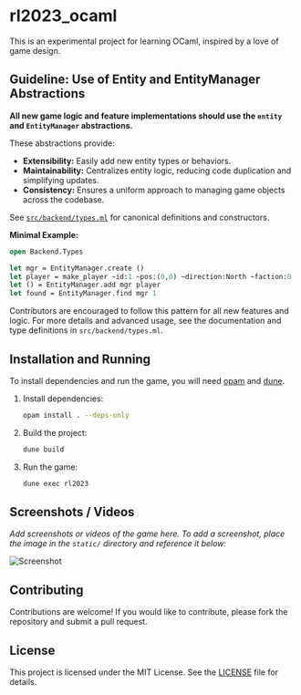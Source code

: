 # rl2023_ocaml

This is an experimental project for learning OCaml, inspired by a love of game design.
## Guideline: Use of Entity and EntityManager Abstractions

**All new game logic and feature implementations should use the `entity` and `EntityManager` abstractions.**

These abstractions provide:
- **Extensibility:** Easily add new entity types or behaviors.
- **Maintainability:** Centralizes entity logic, reducing code duplication and simplifying updates.
- **Consistency:** Ensures a uniform approach to managing game objects across the codebase.

See [`src/backend/types.ml`](src/backend/types.ml) for canonical definitions and constructors.

**Minimal Example:**

```ocaml
open Backend.Types

let mgr = EntityManager.create ()
let player = make_player ~id:1 ~pos:(0,0) ~direction:North ~faction:0
let () = EntityManager.add mgr player
let found = EntityManager.find mgr 1
```

Contributors are encouraged to follow this pattern for all new features and logic. For more details and advanced usage, see the documentation and type definitions in `src/backend/types.ml`.


## Installation and Running

To install dependencies and run the game, you will need [opam](https://opam.ocaml.org/) and [dune](https://dune.build/).

1. Install dependencies:

   ```sh
   opam install . --deps-only
   ```

2. Build the project:

   ```sh
   dune build
   ```

3. Run the game:

   ```sh
   dune exec rl2023
   ```

## Screenshots / Videos

_Add screenshots or videos of the game here. To add a screenshot, place the image in the `static/` directory and reference it below:_

![Screenshot](static/your_screenshot.png)

## Contributing

Contributions are welcome! If you would like to contribute, please fork the repository and submit a pull request.

## License

This project is licensed under the MIT License. See the [LICENSE](LICENSE) file for details.
